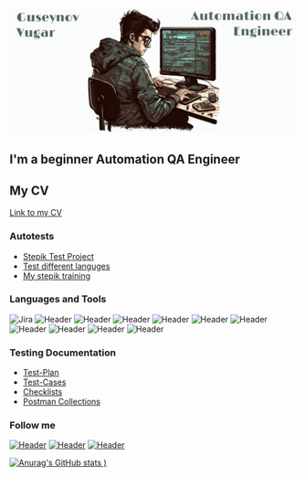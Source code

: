 ![Header](https://github.com/Fenricci/Fenricci/blob/main/assets/Frame%20734.jpeg)

## I'm a beginner Automation QA Engineer

## My CV
[Link to my CV](https://drive.google.com/file/d/1LUzdPIznutV3cvuCo63Y4jdjP82dVLCK/view?usp=share_link)

### Autotests
- [Stepik Test Project](https://github.com/Fenricci/final_test_stepik)
- [Test different languges](https://github.com/Fenricci/test_different_languages)
- [My stepik training](https://github.com/Fenricci/auto_tests_stepik_course)

### Languages and Tools
![Jira](https://img.shields.io/badge/Jira-090909?style=for-the-badge&logo=jira&logoColor=136be1)
![Header](https://img.shields.io/badge/Postman-090909?style=for-the-badge&logo=postman&logoColor=f76935)
![Header](https://img.shields.io/badge/Github-090909?style=for-the-badge&logo=github&logoColor=8cc4d7)
![Header](https://img.shields.io/badge/Python-090909?style=for-the-badge&logo=python&logoColor=c0ed09)
![Header](https://img.shields.io/badge/MySQL-090909?style=for-the-badge&logo=mysql&logoColor=f27d00)
![Header](https://img.shields.io/badge/DevTools-090909?style=for-the-badge&logo=googlechrome&logoColor=f22000)
![Header](https://img.shields.io/badge/TestRail-090909?style=for-the-badge&logo=&logoColor=71b556)
![Header](https://img.shields.io/badge/CharlesProxy-090909?style=for-the-badge&logo=charlesproxy&logoColor=8cc4d7)
![Header](https://img.shields.io/badge/Selenium-090909?style=for-the-badge&logo=selenium&logoColor=0ecc1e)
![Header](https://img.shields.io/badge/Pytest-090909?style=for-the-badge&logo=Pytest&logoColor=0e9dcc)
![Header](https://img.shields.io/badge/Linux-090909?style=for-the-badge&logo=linux&logoColor=9fbd0d)

### Testing Documentation
- [Test-Plan](https://docs.google.com/document/d/1lDzIE44UALDdIDLQHZ7ntRAbVDxg6EjA/edit?usp=share_link&ouid=110391240703001770853&rtpof=true&sd=true)
- [Test-Cases](https://docs.google.com/spreadsheets/d/1EMlwpl-T9xz9MWyt-v1dPkSoaXI6qUkv/edit?usp=share_link&ouid=110391240703001770853&rtpof=true&sd=true)
- [Checklists](https://docs.google.com/spreadsheets/d/1ByWgWs7DtWQjqVb8udyGxi4gP9B5arcv/edit?usp=share_link&ouid=110391240703001770853&rtpof=true&sd=true)
- [Postman Collections](https://github.com/Fenricci/Postman_collections)


### Follow me
[![Header](https://img.shields.io/badge/Telegram-090909?style=for-the-badge&logo=telegram&logoColor=31a5db)](https://web.telegram.org/z/#470066116)
[![Header](https://img.shields.io/badge/Вконтакте-090909?style=for-the-badge&logo=vk&logoColor=11a0bd)](https://vk.com//blvck_888)
[![Header](https://img.shields.io/badge/Linkedin-090909?style=for-the-badge&logo=linkedin&logoColor=0073b1)](https://www.linkedin.com/in/%D0%B2%D1%83%D0%B3%D0%B0%D1%80-%D0%B3%D1%83%D1%81%D0%B5%D0%B9%D0%BD%D0%BE%D0%B2-4b50aa246)


[![Anurag's GitHub stats](https://github-readme-stats.vercel.app/api?username=fenricci&show_icons=true&theme=tokyonight)
)](https://github.com/anuraghazra/github-readme-stats)